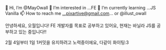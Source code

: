 👋 Hi, I’m @MayOwall
👀 I’m interested in ...FE
🌱 I’m currently learning ...JS Vanilla
📫 How to reach me ...pixartive@gmail.com... or @illust_owall

안녕하세요, 오월입니다!
FE 개발자를 목표로 공부하고 있어요, 현재는 바닐라 JS를 공부하고 있는 중입니다!!

2월 4일부터 1일 1커밋을 유지하려고 노력중이에요, 다같이 화이팅:3

<!---
MayOwall/MayOwall is a ✨ special ✨ repository because its `README.md` (this file) appears on your GitHub profile.
You can click the Preview link to take a look at your changes.
--->
